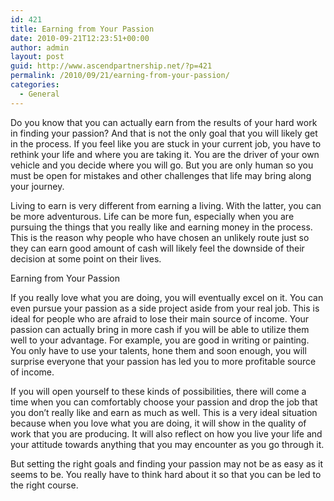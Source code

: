 ```yaml
---
id: 421
title: Earning from Your Passion
date: 2010-09-21T12:23:51+00:00
author: admin
layout: post
guid: http://www.ascendpartnership.net/?p=421
permalink: /2010/09/21/earning-from-your-passion/
categories:
  - General
---
```

Do you know that you can actually earn from the results of your hard work in finding your passion? And that is not the only goal that you will likely get in the process. If you feel like you are stuck in your current job, you have to rethink your life and where you are taking it. You are the driver of your own vehicle and you decide where you will go. But you are only human so you must be open for mistakes and other challenges that life may bring along your journey.

Living to earn is very different from earning a living. With the latter, you can be more adventurous. Life can be more fun, especially when you are pursuing the things that you really like and earning money in the process. This is the reason why people who have chosen an unlikely route just so they can earn good amount of cash will likely feel the downside of their decision at some point on their lives.

Earning from Your Passion

If you really love what you are doing, you will eventually excel on it. You can even pursue your passion as a side project aside from your real job. This is ideal for people who are afraid to lose their main source of income. Your passion can actually bring in more cash if you will be able to utilize them well to your advantage. For example, you are good in writing or painting. You only have to use your talents, hone them and soon enough, you will surprise everyone that your passion has led you to more profitable source of income.

If you will open yourself to these kinds of possibilities, there will come a time when you can comfortably choose your passion and drop the job that you don&#8217;t really like and earn as much as well. This is a very ideal situation because when you love what you are doing, it will show in the quality of work that you are producing. It will also reflect on how you live your life and your attitude towards anything that you may encounter as you go through it.

But setting the right goals and finding your passion may not be as easy as it seems to be. You really have to think hard about it so that you can be led to the right course.